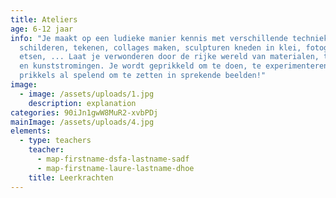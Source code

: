 ```yaml
---
title: Ateliers
age: 6-12 jaar
info: "Je maakt op een ludieke manier kennis met verschillende technieken:
  schilderen, tekenen, collages maken, sculpturen kneden in klei, fotograferen,
  etsen, ... Laat je verwonderen door de rijke wereld van materialen, technieken
  en kunststromingen. Je wordt geprikkeld om te doen, te experimenteren en
  prikkels al spelend om te zetten in sprekende beelden!"
image:
  - image: /assets/uploads/1.jpg
    description: explanation
categories: 90iJn1gwW8MuR2-xvbPDj
mainImage: /assets/uploads/4.jpg
elements:
  - type: teachers
    teacher:
      - map-firstname-dsfa-lastname-sadf
      - map-firstname-laure-lastname-dhoe
    title: Leerkrachten
---
```

